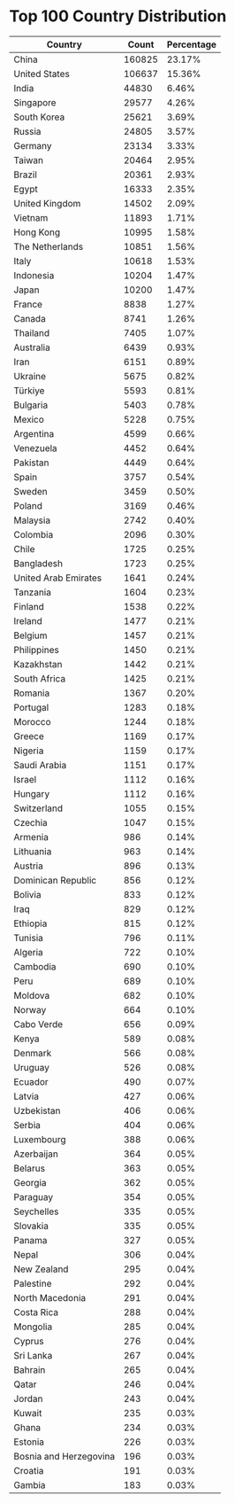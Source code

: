 # Top 100 Country Distribution
| Country | Count | Percentage |
|----|----|----|
| China | 160825 | 23.17% |
| United States | 106637 | 15.36% |
| India | 44830 | 6.46% |
| Singapore | 29577 | 4.26% |
| South Korea | 25621 | 3.69% |
| Russia | 24805 | 3.57% |
| Germany | 23134 | 3.33% |
| Taiwan | 20464 | 2.95% |
| Brazil | 20361 | 2.93% |
| Egypt | 16333 | 2.35% |
| United Kingdom | 14502 | 2.09% |
| Vietnam | 11893 | 1.71% |
| Hong Kong | 10995 | 1.58% |
| The Netherlands | 10851 | 1.56% |
| Italy | 10618 | 1.53% |
| Indonesia | 10204 | 1.47% |
| Japan | 10200 | 1.47% |
| France | 8838 | 1.27% |
| Canada | 8741 | 1.26% |
| Thailand | 7405 | 1.07% |
| Australia | 6439 | 0.93% |
| Iran | 6151 | 0.89% |
| Ukraine | 5675 | 0.82% |
| Türkiye | 5593 | 0.81% |
| Bulgaria | 5403 | 0.78% |
| Mexico | 5228 | 0.75% |
| Argentina | 4599 | 0.66% |
| Venezuela | 4452 | 0.64% |
| Pakistan | 4449 | 0.64% |
| Spain | 3757 | 0.54% |
| Sweden | 3459 | 0.50% |
| Poland | 3169 | 0.46% |
| Malaysia | 2742 | 0.40% |
| Colombia | 2096 | 0.30% |
| Chile | 1725 | 0.25% |
| Bangladesh | 1723 | 0.25% |
| United Arab Emirates | 1641 | 0.24% |
| Tanzania | 1604 | 0.23% |
| Finland | 1538 | 0.22% |
| Ireland | 1477 | 0.21% |
| Belgium | 1457 | 0.21% |
| Philippines | 1450 | 0.21% |
| Kazakhstan | 1442 | 0.21% |
| South Africa | 1425 | 0.21% |
| Romania | 1367 | 0.20% |
| Portugal | 1283 | 0.18% |
| Morocco | 1244 | 0.18% |
| Greece | 1169 | 0.17% |
| Nigeria | 1159 | 0.17% |
| Saudi Arabia | 1151 | 0.17% |
| Israel | 1112 | 0.16% |
| Hungary | 1112 | 0.16% |
| Switzerland | 1055 | 0.15% |
| Czechia | 1047 | 0.15% |
| Armenia | 986 | 0.14% |
| Lithuania | 963 | 0.14% |
| Austria | 896 | 0.13% |
| Dominican Republic | 856 | 0.12% |
| Bolivia | 833 | 0.12% |
| Iraq | 829 | 0.12% |
| Ethiopia | 815 | 0.12% |
| Tunisia | 796 | 0.11% |
| Algeria | 722 | 0.10% |
| Cambodia | 690 | 0.10% |
| Peru | 689 | 0.10% |
| Moldova | 682 | 0.10% |
| Norway | 664 | 0.10% |
| Cabo Verde | 656 | 0.09% |
| Kenya | 589 | 0.08% |
| Denmark | 566 | 0.08% |
| Uruguay | 526 | 0.08% |
| Ecuador | 490 | 0.07% |
| Latvia | 427 | 0.06% |
| Uzbekistan | 406 | 0.06% |
| Serbia | 404 | 0.06% |
| Luxembourg | 388 | 0.06% |
| Azerbaijan | 364 | 0.05% |
| Belarus | 363 | 0.05% |
| Georgia | 362 | 0.05% |
| Paraguay | 354 | 0.05% |
| Seychelles | 335 | 0.05% |
| Slovakia | 335 | 0.05% |
| Panama | 327 | 0.05% |
| Nepal | 306 | 0.04% |
| New Zealand | 295 | 0.04% |
| Palestine | 292 | 0.04% |
| North Macedonia | 291 | 0.04% |
| Costa Rica | 288 | 0.04% |
| Mongolia | 285 | 0.04% |
| Cyprus | 276 | 0.04% |
| Sri Lanka | 267 | 0.04% |
| Bahrain | 265 | 0.04% |
| Qatar | 246 | 0.04% |
| Jordan | 243 | 0.04% |
| Kuwait | 235 | 0.03% |
| Ghana | 234 | 0.03% |
| Estonia | 226 | 0.03% |
| Bosnia and Herzegovina | 196 | 0.03% |
| Croatia | 191 | 0.03% |
| Gambia | 183 | 0.03% |
